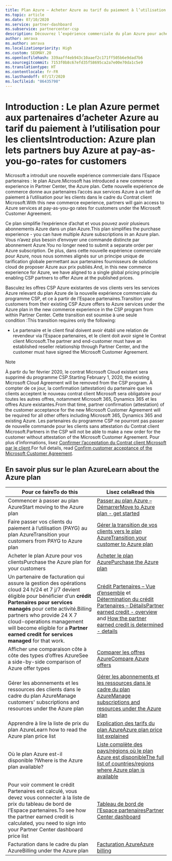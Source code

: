 ```yaml
---
title: Plan Azure – Acheter Azure au tarif du paiement à l’utilisation
ms.topic: article
ms.date: 07/10/2020
ms.service: partner-dashboard
ms.subservice: partnercenter-csp
description: Découvrez l’expérience commerciale du plan Azure pour acheter des services Azure au tarif du paiement à l’utilisation pour les clients. Découvrez également les nouvelles exigences de sécurité.
author: amrava
ms.author: amrava
ms.localizationpriority: High
ms.custom: SEOMAY.20
ms.openlocfilehash: 339aaff4eb943c10aaef2c171ff505b6e9dad7b6
ms.sourcegitcommit: 7153f0b8c67efd35f58695ca2a7e00e70da1c5e9
ms.translationtype: HT
ms.contentlocale: fr-FR
ms.lasthandoff: 07/17/2020
ms.locfileid: "86435798"
---
```

# <a name="introduction-azure-plan-lets-partners-buy-azure-at-pay-as-you-go-rates-for-customers"></a><span data-ttu-id="ffd6e-104">Introduction : Le plan Azure permet aux partenaires d’acheter Azure au tarif du paiement à l’utilisation pour les clients</span><span class="sxs-lookup"><span data-stu-id="ffd6e-104">Introduction: Azure plan lets partners buy Azure at pay-as-you-go-rates for customers</span></span>

<span data-ttu-id="ffd6e-105">Microsoft a introduit une nouvelle expérience commerciale dans l’Espace partenaires : le plan Azure.</span><span class="sxs-lookup"><span data-stu-id="ffd6e-105">Microsoft has introduced a new commerce experience in Partner Center, the Azure plan.</span></span>  <span data-ttu-id="ffd6e-106">Cette nouvelle expérience de commerce donne aux partenaires l’accès aux services Azure à un tarif de paiement à l’utilisation pour les clients dans le cadre du Contrat client Microsoft.</span><span class="sxs-lookup"><span data-stu-id="ffd6e-106">With this new commerce experience, partners will gain access to Azure services at pay-as-you-go rates for customers under the Microsoft Customer Agreement.</span></span>

<span data-ttu-id="ffd6e-107">Ce plan simplifie l’expérience d’achat et vous pouvez avoir plusieurs abonnements Azure dans un plan Azure.</span><span class="sxs-lookup"><span data-stu-id="ffd6e-107">This plan simplifies the purchase experience - you can have multiple Azure subscriptions in an Azure plan.</span></span> <span data-ttu-id="ffd6e-108">Vous n’avez plus besoin d’envoyer une commande distincte par abonnement Azure.</span><span class="sxs-lookup"><span data-stu-id="ffd6e-108">You no longer need to submit a separate order per Azure subscription.</span></span> <span data-ttu-id="ffd6e-109">De plus, dans cette nouvelle expérience commerciale pour Azure, nous nous sommes alignés sur un principe unique de tarification globale permettant aux partenaires fournisseurs de solutions cloud de proposer Azure aux prix publiés.</span><span class="sxs-lookup"><span data-stu-id="ffd6e-109">And, in this new commerce experience for Azure, we have aligned to a single global pricing principle enabling CSP partners to offer Azure at the published prices.</span></span>

<span data-ttu-id="ffd6e-110">Basculez les offres CSP Azure existantes de vos clients vers les services Azure relevant du plan Azure de la nouvelle expérience commerciale du programme CSP, et ce à partir de l’Espace partenaires.</span><span class="sxs-lookup"><span data-stu-id="ffd6e-110">Transition your customers from their existing CSP Azure offers to Azure services under the Azure plan in the new commerce experience in the CSP program from within Partner Center.</span></span> <span data-ttu-id="ffd6e-111">Cette transition est soumise à une seule condition :</span><span class="sxs-lookup"><span data-stu-id="ffd6e-111">This transition requires only the following:</span></span>

- <span data-ttu-id="ffd6e-112">Le partenaire et le client final doivent avoir établi une relation de revendeur via l’Espace partenaires, et le client doit avoir signé le Contrat client Microsoft.</span><span class="sxs-lookup"><span data-stu-id="ffd6e-112">The partner and end-customer must have an established reseller relationship through Partner Center, and the customer must have signed the Microsoft Customer Agreement.</span></span>

>[!Note]
><span data-ttu-id="ffd6e-113">À partir du 1er février 2020, le contrat Microsoft Cloud existant sera supprimé du programme CSP.</span><span class="sxs-lookup"><span data-stu-id="ffd6e-113">Starting February 1, 2020, the existing Microsoft Cloud Agreement will be removed from the CSP program.</span></span> <span data-ttu-id="ffd6e-114">À compter de ce jour, la confirmation (attestation) du partenaire que les clients acceptent le nouveau contrat client Microsoft sera obligatoire pour toutes les autres offres, notamment Microsoft 365, Dynamics 365 et les offres Azure existantes.</span><span class="sxs-lookup"><span data-stu-id="ffd6e-114">From that time, partner confirmation (attestation) of the customer acceptance for the new Microsoft Customer Agreement will be required for all other offers including Microsoft 365, Dynamics 365 and existing Azure.</span></span> <span data-ttu-id="ffd6e-115">Les partenaires du programme CSP ne pourront pas passer de nouvelle commande pour les clients sans attestation du Contrat client Microsoft.</span><span class="sxs-lookup"><span data-stu-id="ffd6e-115">Partners in the CSP will not be able to make a new order for the customer without attestation of the Microsoft Customer Agreement.</span></span> <span data-ttu-id="ffd6e-116">Pour plus d’informations, lisez [Confirmer l’acceptation du Contrat client Microsoft par le client](confirm-customer-agreement.md).</span><span class="sxs-lookup"><span data-stu-id="ffd6e-116">For full details, read [Confirm customer acceptance of the Microsoft Customer Agreement](confirm-customer-agreement.md).</span></span>


## <a name="learn-about-the-azure-plan"></a><span data-ttu-id="ffd6e-117">En savoir plus sur le plan Azure</span><span class="sxs-lookup"><span data-stu-id="ffd6e-117">Learn about the Azure plan</span></span>

|<span data-ttu-id="ffd6e-118">**Pour ce faire**</span><span class="sxs-lookup"><span data-stu-id="ffd6e-118">**To do this**</span></span>   |<span data-ttu-id="ffd6e-119">**Lisez cela**</span><span class="sxs-lookup"><span data-stu-id="ffd6e-119">**Read this**</span></span>   |
|------------------|---------------------|
|<span data-ttu-id="ffd6e-120">Commencer à passer au plan Azure</span><span class="sxs-lookup"><span data-stu-id="ffd6e-120">Start moving to the Azure plan</span></span>|[<span data-ttu-id="ffd6e-121">Passer au plan Azure – Démarrer</span><span class="sxs-lookup"><span data-stu-id="ffd6e-121">Move to Azure plan - get started</span></span>](azure-plan-get-started.md)
|<span data-ttu-id="ffd6e-122">Faire passer vos clients du paiement à l’utilisation (PAYG) au plan Azure</span><span class="sxs-lookup"><span data-stu-id="ffd6e-122">Transition your customers from PAYG to Azure plan</span></span>|[<span data-ttu-id="ffd6e-123">Gérer la transition de vos clients vers le plan Azure</span><span class="sxs-lookup"><span data-stu-id="ffd6e-123">Transition your customer to Azure plan</span></span>](azure-plan-transition.md)|
|<span data-ttu-id="ffd6e-124">Acheter le plan Azure pour vos clients</span><span class="sxs-lookup"><span data-stu-id="ffd6e-124">Purchase the Azure plan for your customers</span></span>|[<span data-ttu-id="ffd6e-125">Acheter le plan Azure</span><span class="sxs-lookup"><span data-stu-id="ffd6e-125">Purchase the Azure plan</span></span>](purchase-azure-plan.md)|
|<span data-ttu-id="ffd6e-126">Un partenaire de facturation qui assure la gestion des opérations cloud 24 h/24 et 7 j/7 devient éligible pour bénéficier d’un **crédit Partenaires pour services managés** pour cette activité.</span><span class="sxs-lookup"><span data-stu-id="ffd6e-126">Billing partners who provide 24 X 7 cloud-operations management will become eligible for a **Partner earned credit for services managed** for that work.</span></span>|<span data-ttu-id="ffd6e-127">[Crédit Partenaires – Vue d’ensemble](partner-earned-credit.md) et [Détermination du crédit Partenaires – Détails](partner-earned-credit-explanation.md)</span><span class="sxs-lookup"><span data-stu-id="ffd6e-127">[Partner earned credit - overview](partner-earned-credit.md) and [How the partner earned credit is determined - details](partner-earned-credit-explanation.md)</span></span>|
|<span data-ttu-id="ffd6e-128">Afficher une comparaison côte à côte des types d’offres Azure</span><span class="sxs-lookup"><span data-stu-id="ffd6e-128">See a side-by-side comparison of Azure offer types</span></span>|[<span data-ttu-id="ffd6e-129">Comparer les offres Azure</span><span class="sxs-lookup"><span data-stu-id="ffd6e-129">Compare Azure offers</span></span>](compare-azure-offers.md)|
|<span data-ttu-id="ffd6e-130">Gérer les abonnements et les ressources des clients dans le cadre du plan Azure</span><span class="sxs-lookup"><span data-stu-id="ffd6e-130">Manage customers' subscriptions and resources under the Azure plan</span></span>|[<span data-ttu-id="ffd6e-131">Gérer les abonnements et les ressources dans le cadre du plan Azure</span><span class="sxs-lookup"><span data-stu-id="ffd6e-131">Manage subscriptions and resources under the Azure plan</span></span>](azure-plan-manage.md)|
|<span data-ttu-id="ffd6e-132">Apprendre à lire la liste de prix du plan Azure</span><span class="sxs-lookup"><span data-stu-id="ffd6e-132">Learn how to read the Azure plan price list</span></span>   |[<span data-ttu-id="ffd6e-133">Explication des tarifs du plan Azure</span><span class="sxs-lookup"><span data-stu-id="ffd6e-133">Azure plan price list explained</span></span>](azure-plan-price-list.md)|
|<span data-ttu-id="ffd6e-134">Où le plan Azure est-il disponible ?</span><span class="sxs-lookup"><span data-stu-id="ffd6e-134">Where is the Azure plan available?</span></span>|[<span data-ttu-id="ffd6e-135">Liste complète des pays/régions où le plan Azure est disponible</span><span class="sxs-lookup"><span data-stu-id="ffd6e-135">The full list of countries/regions where Azure plan is available</span></span>](https://query.prod.cms.rt.microsoft.com/cms/api/am/binary/RE3QN0x)
|<span data-ttu-id="ffd6e-136">Pour voir comment le crédit Partenaires est calculé, vous devez vous connecter à la liste de prix du tableau de bord de l’Espace partenaires.</span><span class="sxs-lookup"><span data-stu-id="ffd6e-136">To see how the partner earned credit is calculated, you need to sign into your Partner Center dashboard price list</span></span>|[<span data-ttu-id="ffd6e-137">Tableau de bord de l’Espace partenaires</span><span class="sxs-lookup"><span data-stu-id="ffd6e-137">Partner Center dashboard</span></span>](https://partner.microsoft.com/dashboard/home)|
|<span data-ttu-id="ffd6e-138">Facturation dans le cadre du plan Azure</span><span class="sxs-lookup"><span data-stu-id="ffd6e-138">Billing under the Azure plan</span></span>|[<span data-ttu-id="ffd6e-139">Facturation Azure</span><span class="sxs-lookup"><span data-stu-id="ffd6e-139">Azure billing</span></span>](azure-plan-billing.md)|